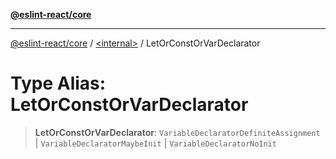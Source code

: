[**@eslint-react/core**](../../README.md)

***

[@eslint-react/core](../../README.md) / [\<internal\>](../README.md) / LetOrConstOrVarDeclarator

# Type Alias: LetOrConstOrVarDeclarator

> **LetOrConstOrVarDeclarator**: `VariableDeclaratorDefiniteAssignment` \| `VariableDeclaratorMaybeInit` \| `VariableDeclaratorNoInit`
